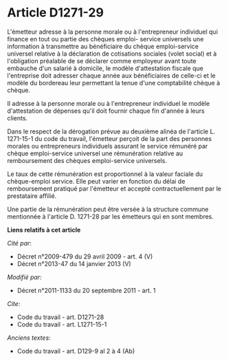 # Article D1271-29

L'émetteur adresse à la personne morale ou à l'entrepreneur individuel qui finance en tout ou partie des chèques emploi-
service universels une information à transmettre au bénéficiaire du chèque emploi-service universel relative à la déclaration
de cotisations sociales (volet social) et à l'obligation préalable de se déclarer comme employeur avant toute embauche d'un
salarié à domicile, le modèle d'attestation fiscale que l'entreprise doit adresser chaque année aux bénéficiaires de celle-ci
et le modèle du bordereau leur permettant la tenue d'une comptabilité chèque à chèque. 

Il adresse à la personne morale ou à l'entrepreneur individuel le modèle d'attestation de dépenses qu'il doit fournir chaque
fin d'année à leurs clients. 

Dans le respect de la dérogation prévue au deuxième alinéa de l'article L. 1271-15-1 du code du travail, l'émetteur perçoit
de la part des personnes morales ou entrepreneurs individuels assurant le service rémunéré par chèque emploi-service
universel une rémunération relative au remboursement des chèques emploi-service universels. 

Le taux de cette rémunération est proportionnel à la valeur faciale du chèque-emploi service. Elle peut varier en fonction du
délai de remboursement pratiqué par l'émetteur et accepté contractuellement par le prestataire affilié. 

Une partie de la rémunération peut être versée à la structure commune mentionnée à l'article D. 1271-28 par les émetteurs qui
en sont membres.

**Liens relatifs à cet article**

_Cité par_:

  - Décret n°2009-479 du 29 avril 2009 - art. 4 (V)
  - Décret n°2013-47 du 14 janvier 2013 (V)

_Modifié par_:

  - Décret n°2011-1133 du 20 septembre 2011 - art. 1

_Cite_:

  - Code du travail - art. D1271-28
  - Code du travail - art. L1271-15-1

_Anciens textes_:

  - Code du travail - art. D129-9 al 2 à 4 (Ab)
